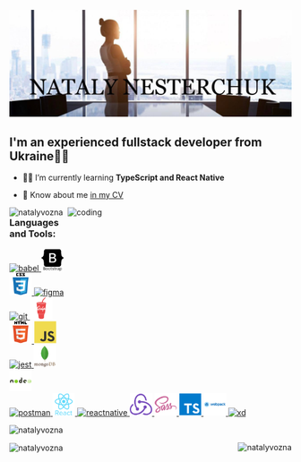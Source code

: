 [![Header](https://github.com/natalyVozna/natalyVozna/blob/main/assets/header.jpeg)]()

## I'm an experienced fullstack developer from Ukraine💛💙

- 👨‍💻 I’m currently learning **TypeScript and React Native**

- 📝 Know about me [in my CV](https://drive.google.com/file/d/1qmOsc9jkUVdrdI4hMR-Kbxi3LRUv81qS/view?usp=sharing)

<img align="right" alt="coding" src="https://www.google.com/imgres?imgurl=https%3A%2F%2Fmir-s3-cdn-cf.behance.net%2Fproject_modules%2Fdisp%2F601014116770475.6068beff4640a.gif&tbnid=Ayf1SYgO6GGXAM&vet=12ahUKEwiv4KmBr4T-AhU5sCcCHUKjDd8QMygEegUIARDmAQ..i&imgrefurl=https%3A%2F%2Fwww.behance.net%2Fgallery%2F116770475%2FAnimated-illustrations&docid=hkdl7LLQcswitM&w=500&h=350&q=animated%20coding%20girl%20gif&ved=2ahUKEwiv4KmBr4T-AhU5sCcCHUKjDd8QMygEegUIARDmAQ" width="400"  height="300" />
<p><img align="left" src="https://www.google.com/imgres?imgurl=https%3A%2F%2Fmir-s3-cdn-cf.behance.net%2Fproject_modules%2Fdisp%2F601014116770475.6068beff4640a.gif&tbnid=Ayf1SYgO6GGXAM&vet=12ahUKEwiv4KmBr4T-AhU5sCcCHUKjDd8QMygEegUIARDmAQ..i&imgrefurl=https%3A%2F%2Fwww.behance.net%2Fgallery%2F116770475%2FAnimated-illustrations&docid=hkdl7LLQcswitM&w=500&h=350&q=animated%20coding%20girl%20gif&ved=2ahUKEwiv4KmBr4T-AhU5sCcCHUKjDd8QMygEegUIARDmAQ" alt="natalyvozna" /></p>

<h3 align="left">Languages and Tools:</h3>
<p align="left"> <a href="https://babeljs.io/" target="_blank" rel="noreferrer"> <img src="https://www.vectorlogo.zone/logos/babeljs/babeljs-icon.svg" alt="babel" width="40" height="40"/> </a> <a href="https://getbootstrap.com" target="_blank" rel="noreferrer"> <img src="https://raw.githubusercontent.com/devicons/devicon/master/icons/bootstrap/bootstrap-plain-wordmark.svg" alt="bootstrap" width="40" height="40"/> </a> <a href="https://www.w3schools.com/css/" target="_blank" rel="noreferrer"> <img src="https://raw.githubusercontent.com/devicons/devicon/master/icons/css3/css3-original-wordmark.svg" alt="css3" width="40" height="40"/> </a> <a href="https://www.figma.com/" target="_blank" rel="noreferrer"> <img src="https://www.vectorlogo.zone/logos/figma/figma-icon.svg" alt="figma" width="40" height="40"/> </a> <a href="https://git-scm.com/" target="_blank" rel="noreferrer"> <img src="https://www.vectorlogo.zone/logos/git-scm/git-scm-icon.svg" alt="git" width="40" height="40"/> </a> <a href="https://gulpjs.com" target="_blank" rel="noreferrer"> <img src="https://raw.githubusercontent.com/devicons/devicon/master/icons/gulp/gulp-plain.svg" alt="gulp" width="40" height="40"/> </a> <a href="https://www.w3.org/html/" target="_blank" rel="noreferrer"> <img src="https://raw.githubusercontent.com/devicons/devicon/master/icons/html5/html5-original-wordmark.svg" alt="html5" width="40" height="40"/> </a> <a href="https://developer.mozilla.org/en-US/docs/Web/JavaScript" target="_blank" rel="noreferrer"> <img src="https://raw.githubusercontent.com/devicons/devicon/master/icons/javascript/javascript-original.svg" alt="javascript" width="40" height="40"/> </a> <a href="https://jestjs.io" target="_blank" rel="noreferrer"> <img src="https://www.vectorlogo.zone/logos/jestjsio/jestjsio-icon.svg" alt="jest" width="40" height="40"/> </a> <a href="https://www.mongodb.com/" target="_blank" rel="noreferrer"> <img src="https://raw.githubusercontent.com/devicons/devicon/master/icons/mongodb/mongodb-original-wordmark.svg" alt="mongodb" width="40" height="40"/> </a> <a href="https://nodejs.org" target="_blank" rel="noreferrer"> <img src="https://raw.githubusercontent.com/devicons/devicon/master/icons/nodejs/nodejs-original-wordmark.svg" alt="nodejs" width="40" height="40"/> </a> <a href="https://postman.com" target="_blank" rel="noreferrer"> <img src="https://www.vectorlogo.zone/logos/getpostman/getpostman-icon.svg" alt="postman" width="40" height="40"/> </a> <a href="https://reactjs.org/" target="_blank" rel="noreferrer"> <img src="https://raw.githubusercontent.com/devicons/devicon/master/icons/react/react-original-wordmark.svg" alt="react" width="40" height="40"/> </a> <a href="https://reactnative.dev/" target="_blank" rel="noreferrer"> <img src="https://reactnative.dev/img/header_logo.svg" alt="reactnative" width="40" height="40"/> </a> <a href="https://redux.js.org" target="_blank" rel="noreferrer"> <img src="https://raw.githubusercontent.com/devicons/devicon/master/icons/redux/redux-original.svg" alt="redux" width="40" height="40"/> </a> <a href="https://sass-lang.com" target="_blank" rel="noreferrer"> <img src="https://raw.githubusercontent.com/devicons/devicon/master/icons/sass/sass-original.svg" alt="sass" width="40" height="40"/> </a> <a href="https://www.typescriptlang.org/" target="_blank" rel="noreferrer"> <img src="https://raw.githubusercontent.com/devicons/devicon/master/icons/typescript/typescript-original.svg" alt="typescript" width="40" height="40"/> </a> <a href="https://webpack.js.org" target="_blank" rel="noreferrer"> <img src="https://raw.githubusercontent.com/devicons/devicon/d00d0969292a6569d45b06d3f350f463a0107b0d/icons/webpack/webpack-original-wordmark.svg" alt="webpack" width="40" height="40"/> </a> <a href="https://www.adobe.com/products/xd.html" target="_blank" rel="noreferrer"> <img src="https://cdn.worldvectorlogo.com/logos/adobe-xd.svg" alt="xd" width="40" height="40"/> </a> </p>

<p>&nbsp;<img align="left" src="https://github-readme-stats.vercel.app/api?username=natalyvozna&show_icons=true&locale=en" alt="natalyvozna" /></p>

<p><img align="right" src="https://github-readme-stats.vercel.app/api/top-langs?username=natalyvozna&show_icons=true&locale=en&layout=compact" alt="natalyvozna" /></p>

<p><img align="center" src="https://github-readme-streak-stats.herokuapp.com/?user=natalyvozna&" alt="natalyvozna" /></p>
